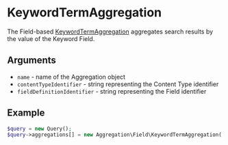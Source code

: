 # KeywordTermAggregation

The Field-based [KeywordTermAggregation](https://github.com/ezsystems/ezplatform-kernel/blob/master/eZ/Publish/API/Repository/Values/Content/Query/Aggregation/Field/KeywordTermAggregation.php) aggregates search results by the value of the Keyword Field.

## Arguments

- `name` - name of the Aggregation object
- `contentTypeIdentifier` - string representing the Content Type identifier
- `fieldDefinitionIdentifier` - string representing the Field identifier

## Example

``` php
$query = new Query();
$query->aggregations[] = new Aggregation\Field\KeywordTermAggregation('keyword', 'article', 'tags');
```
